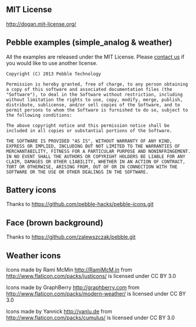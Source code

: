 ## MIT License

http://dogan.mit-license.org/


## Pebble examples (simple_analog & weather)

All the examples are released under the MIT License. Please [contact us](mailto:devsupport@getpebble.com) if you would like to use another license.

    Copyright (C) 2013 Pebble Technology

    Permission is hereby granted, free of charge, to any person obtaining a copy of this software and associated documentation files (the "Software"), to deal in the Software without restriction, including without limitation the rights to use, copy, modify, merge, publish, distribute, sublicense, and/or sell copies of the Software, and to permit persons to whom the Software is furnished to do so, subject to the following conditions:

    The above copyright notice and this permission notice shall be included in all copies or substantial portions of the Software.

    THE SOFTWARE IS PROVIDED "AS IS", WITHOUT WARRANTY OF ANY KIND, EXPRESS OR IMPLIED, INCLUDING BUT NOT LIMITED TO THE WARRANTIES OF MERCHANTABILITY, FITNESS FOR A PARTICULAR PURPOSE AND NONINFRINGEMENT. IN NO EVENT SHALL THE AUTHORS OR COPYRIGHT HOLDERS BE LIABLE FOR ANY CLAIM, DAMAGES OR OTHER LIABILITY, WHETHER IN AN ACTION OF CONTRACT, TORT OR OTHERWISE, ARISING FROM, OUT OF OR IN CONNECTION WITH THE SOFTWARE OR THE USE OR OTHER DEALINGS IN THE SOFTWARE.


## Battery icons

Thanks to https://github.com/pebble-hacks/pebble-icons.git


## Face (brown background)

Thanks to https://github.com/zalewszczak/pebble.git


## Weather icons

Icons made by Rami McMin http://RamiMcM.in from http://www.flaticon.com/packs/justicons/ is licensed under CC BY 3.0

Icons made by GraphBerry http://graphberry.com from http://www.flaticon.com/packs/modern-weather/ is licensed under CC BY 3.0

Icons made by Yannick http://yanlu.de from http://www.flaticon.com/packs/cumulus/ is licensed under CC BY 3.0
